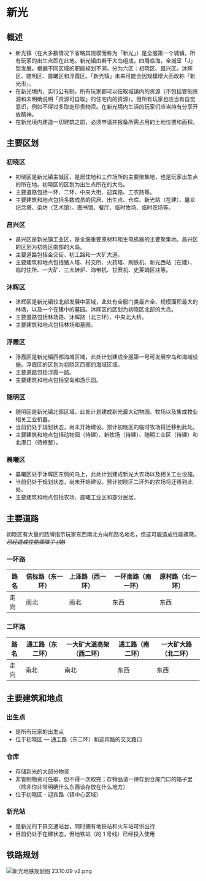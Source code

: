 # 新光

## 概述

- 新光镇（在大多数情况下省略其规模而称为「新光」）是全服第一个城镇，所有玩家的出生点即在此地。新光镇由若干大岛组成，四周临海，全城呈「J」型发展。根据不同区域的职能规划不同，分为六区：初晓区、昌兴区、沐辉区、随明区、晨曦区和浮霞区。「新光镇」未来可能会因规模增大而改称「新光市」。
- 在新光境内，实行公有制，所有玩家都可以任取城镇内的资源（不包括管制资源和未明确说明「资源可自取」的住宅内的资源）。但所有玩家也应当有自觉意识，例如不得过多取走珍贵物资。在新光境内生活的玩家们应当持有分享开放精神。
- 在新光境内建造一切建筑之前，必须申请并报备所需占用的土地位置和面积。

## 主要区划

### 初晓区

- 初晓区是新光镇主城区，是居住地和工作场所的主要聚集地，也是玩家出生点的所在地。初晓区的区划为出生点所在的大岛。
- 主要道路包括一环、二环、中央大街、迎宾路、工农路等。
- 主要建筑和地点包括多数成员的民居、出生点、仓库、新光站（在建）、屠龙纪念塔、染坊（艺术馆）、图书馆、餐厅、临时牧场、临时农场等。

### 昌兴区

- 昌兴区是新光镇工业区，是全服重要原材料和生电机器的主要聚集地。昌兴区的区划为初晓区南部的大岛。
- 主要道路包括金交街、初工路和一大矿大道。
- 主要建筑和地点包括猪人塔、村交所、火药塔、刷铁机、新光西站（在建）、临时住所、一大矿、三大转炉、海带机、甘蔗机、史莱姆区块等。

### 沐辉区

- 沐辉区是新光镇较北部发展中区域，此处有全服门类最齐全、规模面积最大的林场，以及一个在建中的墓园。沐辉区的区划为初晓区北部的大岛。
- 主要道路包括林场路、沐辉路（北三环）、中央北大桥。
- 主要建筑和地点包括林场和墓园。

### 浮霞区

- 浮霞区是新光镇西部海域区域，此处计划建成全服第一号可发展空岛和海域设施。浮霞区的区划为初晓区西部的海域区域。
- 主要道路包括浮霞一路。
- 主要建筑和地点包括空岛和游乐园。

### 随明区

- 随明区是新光镇北部区域，此处计划建成新光最大动物园、牧场以及集成牧业相关工业机器。
- 当前仍处于规划状态，尚未开始建设。预计初晓区的临时牧场将迁移到此处。
- 主要建筑和地点包括动物园（待建）、新牧场（待建）、随明工业区（待建）和北港口（待修整）。

### 晨曦区

- 晨曦区处于沐辉区东侧的岛上，此处计划建成新光大农场以及相关工业设施。
- 当前仍处于规划状态，尚未开始建设。预计初晓区二环外的农场将迁移到此处。
- 主要建筑和地点包括农场、晨曦工业区和部分民居。

## 主要道路

初晓区有大量的路牌指示玩家东西南北方向和路名地名，但这可能造成性能骤降。*~~已经造成性能骤降了 (恼)~~*

### 一环路

| 路名 | 信标路（东一环） | 上泽路（西一环） | 一环南路（南一环） | 原村路（北一环） |
| --- | --- | --- | --- | --- |
| 走向 | 南北 | 南北 | 东西 | 东西 |

### 二环路

| 路名 | 通工路（东二环） | 一大矿大道高架（西二环） | 通工路（南二环） | 一大矿大路（北二环） |
| --- | --- | --- | --- | --- |
| 走向 | 南北 | 南北 | 东西 | 东西 |

## 主要建筑和地点

### 出生点

- 是所有玩家的出生点
- 位于初晓区 — 通工路（东二环）和迎宾路的交叉路口

### 仓库

- 存储新光的大部分物资
- 非管制物资可任取，但不得一次取完；存物品请一律存到仓库门口的箱子里（除非你非常明确什么东西该存放在什么地方）
- 位于初晓区 - 迎宾路（镇中心区域）

### 新光站

- 是新光的下界交通站台，同时拥有地铁站和火车站可供出行
- 目前仍处于在建状态，但地铁站（的 1 号线）已经投入使用

## 铁路规划

![新光地铁规划图 23.10.09 v2.png](../../assets/SurvivalIII/xinguang_metro.png)